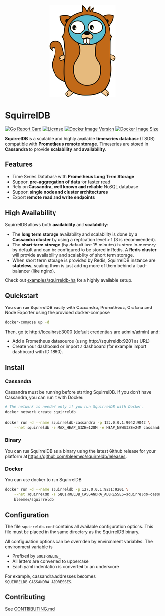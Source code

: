<p align="center">
   <img src="logo.svg" alt="SquirrelDB" height="300"/>
</p>

# SquirrelDB

[![Go Report Card](https://goreportcard.com/badge/github.com/bleemeo/squirreldb)](https://goreportcard.com/report/github.com/bleemeo/squirreldb)
[![License](https://img.shields.io/badge/license-Apache%202.0-blue.svg)](https://github.com/bleemeo/glouton/blob/master/LICENSE)
[![Docker Image Version](https://img.shields.io/docker/v/bleemeo/squirreldb)](https://hub.docker.com/r/bleemeo/glouton/tags)
[![Docker Image Size](https://img.shields.io/docker/image-size/bleemeo/squirreldb)](https://hub.docker.com/r/bleemeo/glouton)

**SquirrelDB** is a scalable and highly available **timeseries database** (TSDB) compatible with **Prometheus remote storage**. Timeseries are stored in **Cassandra** to provide **scalability** and **availability**.

## Features

- Time Series Database with **Prometheus Long Term Storage**
- Support **pre-aggregation of data** for faster read
- Rely on **Cassandra, well known and reliable** NoSQL database
- Support **single node and cluster architectures**
- Export **remote read and write endpoints**

## High Availability

SquirrelDB allows both **availability** and **scalability**:

* The **long term storage** availability and scalability is done by a **Cassandra cluster** by using a replication level > 1 (3 is recommended).
* The **short term storage** (by default last 15 minutes) is store in-memory by default and can be configured to be stored in Redis. A **Redis cluster** will provide availability and scalability of short term storage.
* When short term storage is provided by Redis, SquirrelDB instance are **stateless**, scaling them is just adding more of them behind a load-balancer (like nginx).

Check out [examples/squirreldb-ha](./examples/squirreldb_ha/) for a highly available setup.

## Quickstart

You can run SquirrelDB easily with Cassandra, Prometheus, Grafana and Node Exporter using the provided docker-compose:

```sh
docker-compose up -d
```

Then, go to http://localhost:3000 (default credentials are admin/admin) and:

* Add a Prometheus datasource (using http://squirreldb:9201 as URL)
* Create your dashboard or import a dashboard (for example import dashboard with ID 1860).

## Install

### Cassandra

Cassandra must be running before starting SquirrelDB. If you don't have Cassandra, you can run it with Docker:
```sh
# The network is needed only if you run SquirrelDB with Docker.
docker network create squirreldb

docker run -d --name squirreldb-cassandra -p 127.0.0.1:9042:9042 \
    --net squirreldb -e MAX_HEAP_SIZE=128M -e HEAP_NEWSIZE=24M cassandra
```

### Binary

You can run SquirrelDB as a binary using the latest Github release for your platform at https://github.com/bleemeo/squirreldb/releases.

### Docker

You can use docker to run SquirrelDB:
```sh
docker run -d --name squirreldb -p 127.0.0.1:9201:9201 \
    --net squirreldb -e SQUIRRELDB_CASSANDRA_ADDRESSES=squirreldb-cassandra:9042 \
    bleemeo/squirreldb
```

## Configuration

The file `squirreldb.conf` contains all available configuration options. This file must be placed in the same directory as the SquirrelDB binary.

All configuration options can be overriden by environment variables. The environment variable is
- Prefixed by `SQUIRRELDB_`
- All letters are converted to uppercase
- Each yaml indentation is converted to an underscore

For example, cassandra.addresses becomes `SQUIRRELDB_CASSANDRA_ADDRESSES`.

## Contributing

See [CONTRIBUTING.md](CONTRIBUTING.md).
